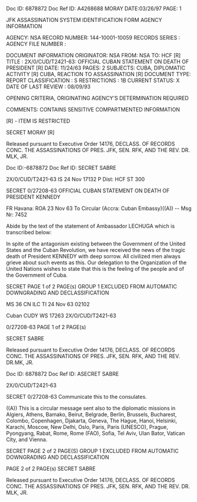 Doc ID: 6878872
Doc Ref ID: A4268688
MORAY
DATE:03/26/97
PAGE: 1

JFK ASSASSINATION SYSTEM
IDENTIFICATION FORM
AGENCY INFORMATION

AGENCY: NSA
RECORD NUMBER: 144-10001-10059
RECORDS SERIES :
AGENCY FILE NUMBER :

DOCUMENT INFORMATION
ORIGINATOR: NSA
FROM: NSA
TO: HCF [R]
TITLE :
2X/0/CUD/T2421-63: OFFICIAL CUBAN STATEMENT ON DEATH OF PRESIDENT [R]
DATE: 11/24/63
PAGES: 2
SUBJECTS:
CUBA, DIPLOMATIC ACTIVITY [R]
CUBA, REACTION TO ASSASSINATION [R]
DOCUMENT TYPE: REPORT
CLASSIFICATION : S
RESTRICTIONS : 1B
CURRENT STATUS: X
DATE OF LAST REVIEW : 08/09/93

OPENING CRITERIA,
ORIGINATING AGENCY'S DETERMINATION REQUIRED

COMMENTS:
CONTAINS SENSITIVE COMPARTMENTED INFORMATION

[R] - ITEM IS RESTRICTED

SECRET
MORAY
[R]

Released pursuant to Executive Order 14176, DECLASS. OF RECORDS CONC. THE ASSASSINATIONS OF PRES. JFK, SEN.
RFK, AND THE REV. DR. MLK, JR.

Doc ID:-6878872
Doc Ref ID: SECRET SABRE

2X/0/CUD/T2421-63
IS 24 Nov 17132 Ρ
Dist: HCF
ST 300

SECRET
0/27208-63
OFFICIAL CUBAN STATEMENT ON DEATH OF PRESIDENT KENNEDY

FR Havana: ROA 23 Nov 63
To Circular (Accra: Cuban Embassy)((A)) --
Msg Nr: 7452

Abide by the text of the statement of Ambassador LECHUGA
which is transcribed below:

In spite of the antagonism existing between the Government
of the United States and the Cuban Revolution, we have received
the news of the tragic death of President KENNEDY with deep
sorrow. All civilized men always grieve about such events as
this. Our delegation to the Organization of the United Nations
wishes to state that this is the feeling of the people and of
the Government of Cuba.

SECRET
PAGE 1 of 2 PAGE(s)
GROUP 1
EXCLUDED FROM AUTOMATIC
DOWNGRADING AND DECLASSIFICATION

MS 36 CN ILC ΤΙ 24 Nov 63 02102

Cuban CUDY WS 17263 2X/O/CUD/T2421-63

0/27208-63
PAGE 1 of 2 PAGE(s)

SECRET SABRE

Released pursuant to Executive Order 14176, DECLASS. OF RECORDS CONC. THE ASSASSINATIONS OF PRES. JFK, SEN.
RFK, AND THE REV. DR.MK, JR.

Doc ID: 6878872
Doc Ref ID: ASECRET SABRE

2X/0/CUD/T2421-63

SECRET
0/27208-63
Communicate this to the consulates.

((A)) This is a circular message sent also to the diplomatic
missions in Algiers, Athens, Bamako, Beirut, Belgrade,
Berlin, Brussels, Bucharest, Colombo, Copenhagen,
Djakarta, Geneva, The Hague, Hanoi, Helsinki, Karachi,
Moscow, New Delhi, Oslo, Paris, Paris (UNESCO), Prague,
Pyongyang, Rabat, Rome, Rome (FAO), Sofia, Tel Aviv,
Ulan Bator, Vatican City, and Vienna.

SECRET
PAGE 2 of 2 PAGE(S)
GROUP 1
EXCLUDED FROM AUTOMATIC
DOWNGRADING AND DECLASSIFICATION

PAGE 2 of 2 PAGE(s)
SECRET SABRE

Released pursuant to Executive Order 14176, DECLASS. OF RECORDS CONC. THE ASSASSINATIONS OF PRES. JFK, SEN.
RFK, AND THE REV. DR. MLK, JR.
